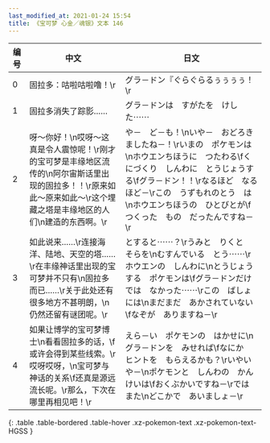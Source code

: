 ```yaml
---
last_modified_at: 2021-01-24 15:54
title: 《宝可梦 心金／魂银》文本 146
---
```

| 编号 | 中文 | 日文 |
| ---- | ---- | ---- |
| 0 | 固拉多：咕啦咕啦噜！\r | グラ－ドン『ぐらぐらるぅぅぅぅ！\r |
| 1 | 固拉多消失了踪影…… | グラ－ドンは　すがたを　けした⋯⋯ |
| 2 | 呀～你好！\n哎呀～这真是令人震惊呢！\r刚才的宝可梦是丰缘地区流传的\n阿尔宙斯话里出现的固拉多！！\r原来如此～原来如此～\r这个埋藏之塔是丰缘地区的人们\n建造的东西啊。\r | や－　ど－も！\nいや－　おどろきましたね－！\rいまの　ポケモンは\nホウエンちほうに　つたわる\fくにづくり　しんわに　とうじょうする\fグラ－ドン！！\rなるほど　なるほど－\rこの　うずもれのとう　は\nホウエンちほうの　ひとびとが\fつくった　もの　だったんですね－\r |
| 3 | 如此说来……\r连接海洋、陆地、天空的塔……\r在丰缘神话里出现的宝可梦并不只有\n固拉多而已……\r关于此处还有很多地方不甚明朗，\n仍然还留有谜团呢。\r | とすると⋯⋯？\rうみと　りくと　そらを\nむすんでいる　とう⋯⋯\rホウエンの　しんわに\nとうじょうする　ポケモンは\fグラ－ドンだけでは　なかった⋯⋯\rこの　ばしょには\nまだまだ　あかされていない\fなぞが　ありますね－\r |
| 4 | 如果让博学的宝可梦博士\n看看固拉多的话，\f或许会得到某些线索。\r哎呀哎呀，\n宝可梦与神话的关系\f还真是源远流长呢。\r那么，下次在哪里再相见吧！\r | えら－い　ポケモンの　はかせに\nグラ－ドンを　みせれば\fなにか　ヒントを　もらえるかも？\rいやいや－\nポケモンと　しんわの　かんけいは\fおくぶかいですね－\rでは　また\nどこかで　あいましょ－\r |
{: .table .table-bordered .table-hover .xz-pokemon-text .xz-pokemon-text-HGSS }